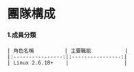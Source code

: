# 團隊構成
#### 1.成員分類
```
| 角色名稱          | 主要職能           |
|:----------------:|:----------------:|
| Linux 2.6.18+    |                  |

```

